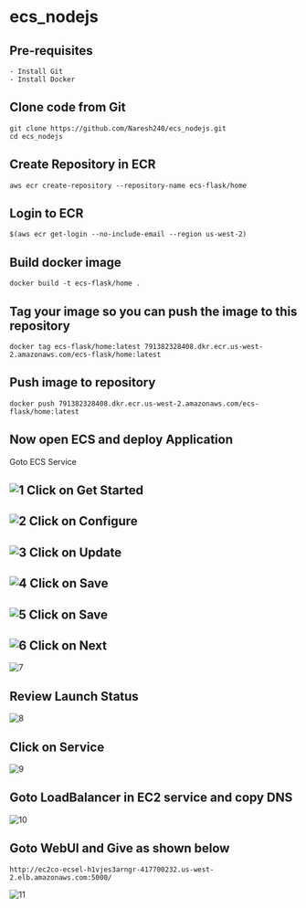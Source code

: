 # ecs_nodejs

Pre-requisites
--------
    - Install Git
    - Install Docker
    
Clone code from Git
-----
    git clone https://github.com/Naresh240/ecs_nodejs.git
    cd ecs_nodejs
    
Create Repository in ECR 
----------
    aws ecr create-repository --repository-name ecs-flask/home
    
Login to ECR
-------
    $(aws ecr get-login --no-include-email --region us-west-2)
    
Build docker image
------
    docker build -t ecs-flask/home .
    
Tag your image so you can push the image to this repository
-----------
    docker tag ecs-flask/home:latest 791382328408.dkr.ecr.us-west-2.amazonaws.com/ecs-flask/home:latest
   
Push image to repository
------------
    docker push 791382328408.dkr.ecr.us-west-2.amazonaws.com/ecs-flask/home:latest
    
Now open ECS and deploy Application
------------
Goto ECS Service

![1](https://user-images.githubusercontent.com/58024415/82076932-2da5ff80-96fc-11ea-90d1-2868e91a877e.png)
Click on Get Started
-------
![2](https://user-images.githubusercontent.com/58024415/82077397-f8e67800-96fc-11ea-86e7-4d5e37a3aaa9.png)
Click on Configure
-------
![3](https://user-images.githubusercontent.com/58024415/82077424-06036700-96fd-11ea-85ea-b64dd67f0c46.png)
Click on Update
----
![4](https://user-images.githubusercontent.com/58024415/82077443-14518300-96fd-11ea-8dfb-c540a8c0e9e0.png)
Click on Save
------
![5](https://user-images.githubusercontent.com/58024415/82077454-17e50a00-96fd-11ea-908d-2326935b0198.png)
Click on Save
------
![6](https://user-images.githubusercontent.com/58024415/82077458-1b789100-96fd-11ea-9bbd-a245c2ca4ea3.png)
Click on Next
------
![7](https://user-images.githubusercontent.com/58024415/82077465-1ddaeb00-96fd-11ea-9380-e640d8201772.png)

Review Launch Status
------

![8](https://user-images.githubusercontent.com/58024415/82077469-1fa4ae80-96fd-11ea-82fb-6f144bca7e5c.png)

Click on Service
--------

![9](https://user-images.githubusercontent.com/58024415/82077646-65617700-96fd-11ea-96b6-8f4429d2e61c.png)

Goto LoadBalancer in EC2 service and copy DNS
-------

![10](https://user-images.githubusercontent.com/58024415/82077781-9e99e700-96fd-11ea-9371-963269bfb9c2.png)

Goto WebUI and Give as shown below
-------

    http://ec2co-ecsel-h1vjes3arngr-417700232.us-west-2.elb.amazonaws.com:5000/

![11](https://user-images.githubusercontent.com/58024415/82077951-ee78ae00-96fd-11ea-85ef-25b6c1a182e9.png)

